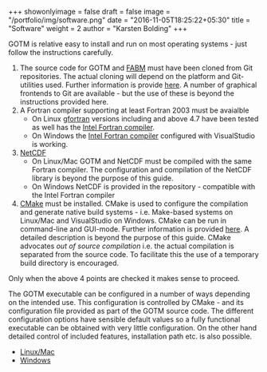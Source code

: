 +++
showonlyimage = false
draft = false
image = "/portfolio/img/software.png"
date = "2016-11-05T18:25:22+05:30"
title = "Software"
weight = 2
author = "Karsten Bolding"
+++

GOTM is relative easy to install and run on most operating systems - just follow the instructions carefully.

<!--more-->

1. The source code for GOTM and [FABM](http://www.fabm.net) must have been cloned from Git repositories. The actual cloning will depend on the platform and Git-utilities used. Further information is provide [here](https://help.github.com/articles/cloning-a-repository/). A number of graphical frontends to Git are available - but the use of these is beyond the instructions provided here.
2. A Fortran compiler supporting at least Fortran 2003 must be avaialble
   * On Linux [gfortran](https://gcc.gnu.org/fortran/) versions including and above 4.7 have been tested as well has the [Intel Fortran compiler](https://software.intel.com/en-us/fortran-compilers).
   * On Windows the [Intel Fortran compiler](https://software.intel.com/en-us/fortran-compilers) configured with VisualStudio is working.
3. [NetCDF](http://www.unidata.ucar.edu/software/netcdf)
   * On Linux/Mac GOTM and NetCDF must be compiled with the same Fortran compiler. The configuration and compilation of the NetCDF library is beyond the purpose of this guide.
   * On Windows NetCDF is provided in the repository - compatible with the Intel Fortran compiler
4. [CMake](http://www.cmake.org) must be installed. CMake is used to configure the compilation and generate native build systems - i.e. Make-based systems on Linux/Mac and VisualStudio on Windows. CMake can be run in command-line and GUI-mode. Further information is provided [here](https://cmake.org/documentation/). A detailed description is beyond the purpose of this guide. CMake advocates *out of source compilation* i.e. the actual compilation is separated from the source code. To facilitate this the use of a temporary build directory is encouraged.

Only when the above 4 points are checked it makes sense to proceed.

The GOTM executable can be configured in a number of ways depending on the intended use. This configuration is controlled by CMake - and its configuration file provided as part of the GOTM source code. The different configuration options have sensible default values so a fully functional executable can be obtained with very little configuration. On the other hand detailed control of included features, installation path etc. is also possible.


-  [Linux/Mac](/software/linux/)
-  [Windows](/software/windows/)


